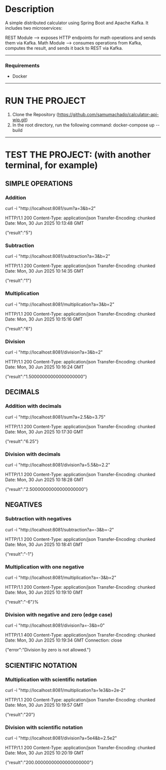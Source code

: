 # Description

A simple distributed calculator using Spring Boot and Apache Kafka. It includes two microservices:

REST Module –> exposes HTTP endpoints for math operations and sends them via Kafka.
Math Module –> consumes operations from Kafka, computes the result, and sends it back to REST via Kafka.

---

### Requirements

- Docker

---

# RUN THE PROJECT

1. Clone the Repository (https://github.com/samumachado/calculator-api-wip.git)
2. In the root directory, run the following command:
   docker-compose up --build

---

# TEST THE PROJECT: (with another terminal, for example)

## SIMPLE OPERATIONS

### Addition

curl -i "http://localhost:8081/sum?a=3&b=2"

HTTP/1.1 200 
Content-Type: application/json
Transfer-Encoding: chunked
Date: Mon, 30 Jun 2025 10:13:48 GMT

{"result":"5"}

### Subtraction

curl -i "http://localhost:8081/subtraction?a=3&b=2"

HTTP/1.1 200 
Content-Type: application/json
Transfer-Encoding: chunked
Date: Mon, 30 Jun 2025 10:14:35 GMT

{"result":"1"}

### Multiplication

curl -i "http://localhost:8081/multiplication?a=3&b=2"

HTTP/1.1 200 
Content-Type: application/json
Transfer-Encoding: chunked
Date: Mon, 30 Jun 2025 10:15:16 GMT

{"result":"6"}

### Division

curl -i "http://localhost:8081/division?a=3&b=2"

HTTP/1.1 200 
Content-Type: application/json
Transfer-Encoding: chunked
Date: Mon, 30 Jun 2025 10:16:24 GMT

{"result":"1.50000000000000000000"}

## DECIMALS

### Addition with decimals

curl -i "http://localhost:8081/sum?a=2.5&b=3.75"

HTTP/1.1 200 
Content-Type: application/json
Transfer-Encoding: chunked
Date: Mon, 30 Jun 2025 10:17:30 GMT

{"result":"6.25"}

### Division with decimals

curl -i "http://localhost:8081/division?a=5.5&b=2.2"

HTTP/1.1 200 
Content-Type: application/json
Transfer-Encoding: chunked
Date: Mon, 30 Jun 2025 10:18:28 GMT

{"result":"2.50000000000000000000"}

## NEGATIVES

### Subtraction with negatives

curl -i "http://localhost:8081/subtraction?a=-3&b=-2"

HTTP/1.1 200 
Content-Type: application/json
Transfer-Encoding: chunked
Date: Mon, 30 Jun 2025 10:18:41 GMT

{"result":"-1"}

### Multiplication with one negative

curl -i "http://localhost:8081/multiplication?a=-3&b=2"

HTTP/1.1 200 
Content-Type: application/json
Transfer-Encoding: chunked
Date: Mon, 30 Jun 2025 10:19:10 GMT

{"result":"-6"}%

### Division with negative and zero (edge case)

curl -i "http://localhost:8081/division?a=-3&b=0"

HTTP/1.1 400 
Content-Type: application/json
Transfer-Encoding: chunked
Date: Mon, 30 Jun 2025 10:19:34 GMT
Connection: close

{"error":"Division by zero is not allowed."}

## SCIENTIFIC NOTATION

### Multiplication with scientific notation

curl -i "http://localhost:8081/multiplication?a=1e3&b=2e-2"

HTTP/1.1 200 
Content-Type: application/json
Transfer-Encoding: chunked
Date: Mon, 30 Jun 2025 10:19:57 GMT

{"result":"20"}

### Division with scientific notation

curl -i "http://localhost:8081/division?a=5e4&b=2.5e2"

HTTP/1.1 200 
Content-Type: application/json
Transfer-Encoding: chunked
Date: Mon, 30 Jun 2025 10:20:19 GMT

{"result":"200.00000000000000000000"}




